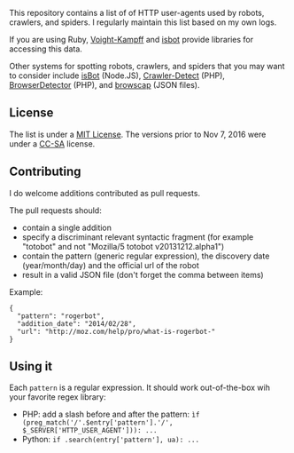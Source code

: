 
This repository contains a list of of HTTP user-agents used by robots, crawlers, and spiders. I regularly maintain this list based on my own logs. 

If you are using Ruby, [Voight-Kampff](https://github.com/biola/Voight-Kampff) and [isbot](https://github.com/Hentioe/isbot) provide  libraries for accessing this data.

Other systems for spotting robots, crawlers, and spiders that you may want to consider include [isBot](https://github.com/gorangajic/isbot) (Node.JS), [Crawler-Detect](https://github.com/JayBizzle/Crawler-Detect) (PHP), [BrowserDetector](https://github.com/mimmi20/BrowserDetector) (PHP), and [browscap](https://github.com/browscap/browscap) (JSON files).

## License

The list is under a [MIT License](https://opensource.org/licenses/MIT). The versions prior to Nov 7, 2016 were under a [CC-SA](http://creativecommons.org/licenses/by-sa/3.0/) license.

## Contributing

I do welcome additions contributed as pull requests.

The pull requests should:

* contain a single addition
* specify a discriminant relevant syntactic fragment (for example "totobot" and not "Mozilla/5 totobot v20131212.alpha1")
* contain the pattern (generic regular expression), the discovery date (year/month/day) and the official url of the robot
* result in a valid JSON file (don't forget the comma between items)

Example:

    {
      "pattern": "rogerbot",
      "addition_date": "2014/02/28",
      "url": "http://moz.com/help/pro/what-is-rogerbot-"
    }


## Using it

Each `pattern` is a regular expression. It should work out-of-the-box wih your favorite regex library:

* PHP: add a slash before and after the pattern: `ìf (preg_match('/'.$entry['pattern'].'/', $_SERVER['HTTP_USER_AGENT'])): ...`
* Python: `if .search(entry['pattern'], ua): ...`

